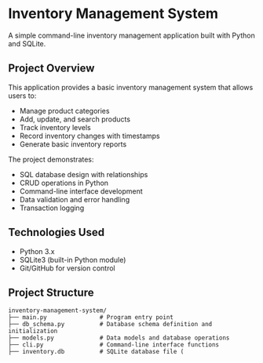 # Inventory Management System

A simple command-line inventory management application built with Python and SQLite.

## Project Overview

This application provides a basic inventory management system that allows users to:

- Manage product categories
- Add, update, and search products
- Track inventory levels
- Record inventory changes with timestamps
- Generate basic inventory reports

The project demonstrates:
- SQL database design with relationships
- CRUD operations in Python
- Command-line interface development
- Data validation and error handling
- Transaction logging

## Technologies Used

- Python 3.x
- SQLite3 (built-in Python module)
- Git/GitHub for version control

## Project Structure

```
inventory-management-system/
├── main.py               # Program entry point
├── db_schema.py          # Database schema definition and initialization
├── models.py             # Data models and database operations
├── cli.py                # Command-line interface functions
├── inventory.db          # SQLite database file (

